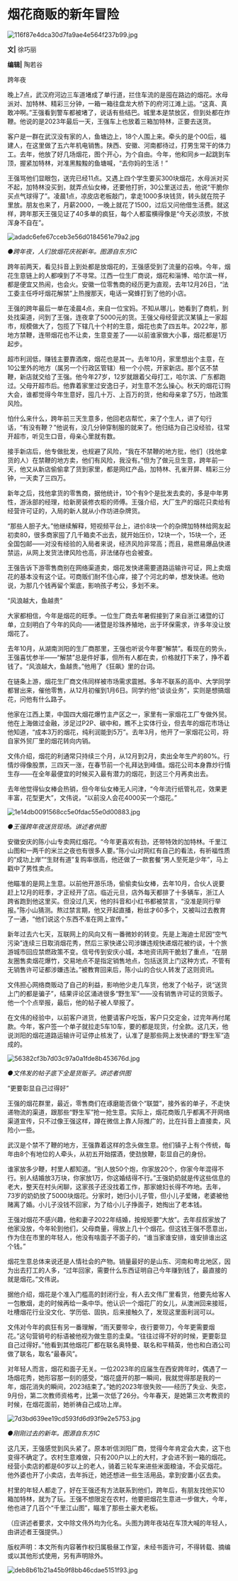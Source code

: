 # 烟花商贩的新年冒险

![116f87e4dca30d7fa9ae4e564f237b99.jpg](https://raw.githubusercontent.com/qqhsx/qqnews_image/main/2024/01/24/烟花商贩的新年冒险/116f87e4dca30d7fa9ae4e564f237b99.jpg)

**文|** 徐巧丽

**编辑|** 陶若谷

跨年夜

晚上7点，武汉府河边三车道堵成了单行道，拦住车流的是囤在路边的烟花。水母派对、加特林、精彩三分钟，一箱一箱往盘龙大桥下的府河江滩上运。“这真、真敢冲啊。”王强看到警车都被堵了，说话有些结巴。城里本是禁放区，但到处都在炸鞭。他说的是2023年最后一天，王强车上也放着三箱加特林，正要去送货。

客户是一群在武汉没有家的人，鱼塘边上，18个人围上来。牵头的是个00后，福建人，在这里做了五六年机电销售。陕西、安徽、河南都待过，打男生常干的体力工。去年，他放了好几场烟花，图个开心，为个自由。今年，他和同乡一起跳到车顶，握紧加特林，对准黑黢黢的鱼塘喊，“去你妈的生活！”

王强骂他们显眼包，送完已经11点。又遇上四个学生要买300块烟花，水母派对买不起，加特林没买到，就弄点仙女棒，还要他打折，30公里送过去，他说“干脆你买点气球得了”。凌晨1点，凉皮店老板敲门，拿走1000多块钱货，转头就在院子里放。朋友也来了，月薪2000，一晚上就花了1500，过后又问他借生活费。就这样，跨年那天王强见证了40多单的疯狂，每个人都蛮横得像是“今天必须放，不放浑身不自在”。

![adadc6efe67cceb3e56d0184561e79a2.jpg](https://raw.githubusercontent.com/qqhsx/qqnews_image/main/2024/01/24/烟花商贩的新年冒险/adadc6efe67cceb3e56d0184561e79a2.jpg)

 _●跨年夜，人们放烟花庆祝新年。图源自东方IC_

跨年前两天，看见抖音上到处都是放烟花的，王强感受到了流量的召唤。今年，烟花生意链上的人都嗅到了不寻常。江西一位生厂商说，烟花和淄博、哈尔滨一样，都是便宜又热闹，也会火。安徽一位零售商的经历更为直观，去年12月26日，“法工委主任呼吁烟花解禁”上热搜那天，电话一窝蜂打到了他的小店。

王强的跨年最后一单在凌晨4点，来自一位宝妈。不知从哪儿，她看到了商机，到处找渠道，问到了王强，连夜拿了5000元的货。王强父母经营武汉某镇上一家超市，规模做大了，包揽了下辖几十个村的生意，烟花也卖了四五年。2022年，那地方禁鞭，连带烟花也不让卖，生意变差了——以前谁家做大小事，烟花都是1万起步。

超市利润低，赚钱主要靠酒席，烟花也是其一。去年10月，家里想出个主意，在10公里外的地方（属另一个行政区管辖）租一个小院，开家新店。那个区不禁鞭，新店就交给了王强。他今年27岁，12岁就跟着父母打工，哈尔滨、广东都跑过。父母开超市后。他靠着家里过安逸日子，对生意不怎么操心。秋天的烟花订购大会，谁都觉得今年生意好，囤几十万、上百万的货，他和母亲拿了5万，怕政策风险。

怕什么来什么，跨年前三天生意多，他回老店帮忙，来了个生人，讲了句行话，“有没有鞭？”他说有，没几分钟穿制服的就来了。他归结为自己没经验，往常开超市，听见生口音，母亲心里就有数。

接手新店后，他专做批发，也规避了风险，“我在不禁鞭的地方批，他们（找他拿货的人）在禁鞭的地方卖，他们有风险，我没有。”但为了做元旦生意，跨年前一天，他又从新店偷偷拿了货到家里，都是网红产品，加特林、孔雀开屏、精彩三分钟，一天卖了三四万。

新年之后，找他拿货的零售商，据他统计，10个有9个是批发去卖的，多是中年男性，游泳部的经理，给新房装修衣柜的师傅。王强介绍，大厂生产的烟花只卖给有经营许可证的，入局的新人就从小作坊进杂牌货。

“那些人胆子大。”他继续解释，短视频平台上，进价8块一个的杂牌加特林给网友起初卖80，很多商家囤了几千箱卖不出去，就开始压价，12块一个，15块一个，还全国包邮——对没有经验的入局者来说，经济风险非常高；而且，易燃易爆品快递禁运，从网上发货法律风险也高，非法储存也会被查。

王强告诉下游零售商别在网络渠道卖，烟花发快递需要道路运输许可证，网上卖烟花的基本没有这个证。可商贩们耐不住心痒，接了个河北的单，想发快递。他劝说，为那几个钱再留个案底，影响孩子考公，多划不来。

“风浪越大，鱼越贵”

大家都相信，今年是烟花的旺季。一位生厂商去年暑假接到了来自浙江诸暨的订单，立刻明白了今年的风向——诸暨是珍珠养殖地，出于环保需求，许多年没让放烟花了。

去年10月，从湖南浏阳的生厂商那里，王强也听说今年要“解禁”。看现在的势头，王强喜忧参半——“解禁”总是件好事，但所有人都在卖，价格就打下来了，挣不着钱了。“风浪越大，鱼越贵。”他用了《狂飙》里的台词。

在链条上游，烟花生厂商文伟同样被市场需求震撼。多年不联系的高中、大学同学都冒出来，催他零售，从12月初催到1月6日。同学约他“谈谈业务”，实则是想搞烟花，问他有什么路子。

他家在江西上栗，中国四大烟花爆竹主产区之一，家里有一家烟花工厂专做外贸。他在上海做过金融，涉足过P2P、碳中和，瞧不上实体行业，但去年的烟花市场让他知道，“成本3万的烟花，纯利润能到5万”。去年3月，他开了一家烟花公司，将自家外贸厂里的烟花转向内销。

文伟介绍，烟花的利通常只持续三个月，从12月到2月，卖出全年生产的80%。行情炒得像股票，三四天一涨，在春节前一个礼拜达到峰值。烟花公司本身靠炒行情生存——在全年最便宜的时候买入最有潜力的烟花，到这三个月再卖出去。

去年他觉得仙女棒会热销，但今年仙女棒无人问津，“今年流行纸管礼花，效果更丰富，花型更大”，文伟说，“以前没人会花4000买一个烟花。”

![1e14db0091568cc5e0fdac55e0d00883.jpg](https://raw.githubusercontent.com/qqhsx/qqnews_image/main/2024/01/24/烟花商贩的新年冒险/1e14db0091568cc5e0fdac55e0d00883.jpg)

_●王强跨年夜送货现场。讲述者供图_

安徽安庆的陈小山专卖网红烟花。“今年更喜欢有劲，还带特效的加特林。千里江山图和一两千的米兰之夜也有很多人要。”陈小山对网红有自己的看法，有祈福性质的“成功上岸”“生财有道”复购率很高，他还做了一款套餐“男人至死是少年”，马上戳中了男性卖点。

他瞄准的是网上生意。以前他开游乐场，偷偷卖仙女棒，去年10月，合伙人说要赶上12月的旺季，才正经开了店。临近元旦，店外每天都排了十多辆车，浙江人跨省跑到他这里买。但没过几天，他的抖音和小红书都被禁言，“没准是同行举报。”陈小山猜测。熬过禁言期，他又开起直播，粉丝才60多个，又被叫过去教育了一通，“他们说这个东西不准在网上宣传。”

新年过去六七天，互联网上的风向又有一番微妙的转变。先是上海迪士尼因“空气污染”连续三日取消烟花秀，然后三家快递公司涉嫌违规快递烟花被约谈，十个旅游城市回应禁燃政策不变。信号传到安庆小城，本地资讯网干脆划了重点，“在朋友圈售卖烟花爆竹，交易地点不是指定销售地点，包括送货上门这种方式，不管有无销售许可证都涉嫌违法。”被教育回来后，陈小山的合伙人转发了这则资讯。

文伟担心网络商贩动了自己的利益，影响他少走几车货，他发了个帖子，说“送货上门的都是骗子”，结果评论区涌进很多“野生军”——没有销售许可证的货贩子。他一个个点举报，最后，他的帖子被人举报了。

在文伟的经验中，以前客户进货，他要请客户吃饭，客户只交定金，过完年再付尾款。今年，客户签一个单子就拉走5车10车，要的都是现货，付全款。这几天，他说浏阳的烟花道路运输许可证停止核发了，认准了是那些网上发快递的“野生军”造成的。

![56382cf3b7d03c97a0a1fde8b453676d.jpg](https://raw.githubusercontent.com/qqhsx/qqnews_image/main/2024/01/24/烟花商贩的新年冒险/56382cf3b7d03c97a0a1fde8b453676d.jpg)

_●文伟发的帖子底下全是货贩子。讲述者供图_

“更要彰显自己过得好”

王强的烟花群里，最近，零售商们在琢磨能否做个“联盟”，接外省的单子，不走快递物流的渠道，跟那些“野生军”抢一抢生意。实际上，烟花商贩几乎都离不开网络渠道宣传，只不过像王强这样，蹲在微信上靠人际推广的，比在抖音上直接卖，风险小一些。

武汉是个禁不了鞭的地方，王强靠着这样的念头做生意。他们镇子上有个传统，每年由8个有地位的人牵头，从初五开始摆酒，使劲放鞭，彰显自己的身份。

谁家放多少鞭，村里人都知道。“别人放50个炮，你家放20个，你家今年混得不行。别人结婚放3万块，你家放1万，你这婚结得不行。”王强奶奶就是传这些信息的老大，整天在村头闲聊，这家孩子还没找着工作，那家媳妇长得不咋地。去年，73岁的奶奶放了5000块烟花。分家时，她归小儿子管，但小儿子爱赌，老婆被他赌离了婚。小儿子没钱不回家，为了给小儿子挣面子，她掏出了老本钱。

王强对烟花不感兴趣，他和妻子2022年结婚，按规矩要“大放”。去年叔叔家放了他家没放，今年轮到他们，父母商量，得放上几十个烟花。但这钱王强不愿意出，作为住在市里的年轻人，他没有啥面子不面子的，“谁当家谁安排，谁安排谁出这个钱。”

烟花生意总体来说还是人情社会的产物。销量最好的是山东、河南和粤北地区，因为出去打工的人多，“过年回家，需要什么东西证明自己今年赚到钱了，最直接的就是烟花。”文伟说。

据他介绍，烟花是个准入门槛高的封闭行业，有人去文伟厂里看货，他要先给客人一包散烟，走的时候再给一条中华。他认识一个烟花厂的女儿，从澳洲回来接班，吐槽烟花行业没文化、学历低、固执，后来接触久了，发现这里面利润可以。

文伟对今年的疯狂有另一番理解，“雨天要带伞，夜行要带刀，今年更需要烟花。”这句营销号的标语被他视为做生意的圭臬。“往往过得不好的时候，更要彰显自己过得好。”他看到其他烟花厂都在联名奥特曼、联名和平精英，他也和白酒公司做了联名，取名“最春风”。

对年轻人而言，烟花和面子无关。一位2023年的应届生在西安跨年时，偶遇了一场烟花秀，她形容那一刻的感受，“烟花盛开的那一瞬间，我就觉得那是我的一年，烟花消失的瞬间，2023结束了。”她的2023年很失败——经历了失业、失恋，9月份，第二次教师资格考，比第一次低了26分。今年春天，是她第三次考教资的时候，在烟花面前，她祈祷自己成功上岸。

![7d3bd639ee19cd593fd6d93f9e2e5753.jpg](https://raw.githubusercontent.com/qqhsx/qqnews_image/main/2024/01/24/烟花商贩的新年冒险/7d3bd639ee19cd593fd6d93f9e2e5753.jpg)

_●刚刚过去的新年。图源自东方IC_

这几天，王强感觉到风头紧了。原本听信浏阳厂商，觉得今年肯定会大卖，这下也变得不确定了。农村生意难做，只有200户以上的大村，才会进不到一箱的烟花。经营小卖店的都是60岁以上的老人，骑着三轮车来进些米面粮油，不会买烟花。他外婆也开了小卖店，去年拆迁，她还想进一些生活用品，拿到安置小区去卖。

村里的年轻人都走了，好在王强还有方法联系到他们，跨年后，有朋友找他买10箱加特林，就为了玩。王强不想限定在农村，他要把烟花生意进一步做大，今年，他也进了几百个“千里江山图”，瞄准了那些土豪大老板。

（应讲述者要求，文中除文伟外均为化名。头图为跨年夜站在车顶大喊的年轻人，由讲述者王强提供。）

版权声明：本文所有内容著作权归属极昼工作室，未经书面许可，不得转载、摘编或以其他形式使用，另有声明除外。

![deb8b61b21a45b9f8bb46cdae5151f93.jpg](https://raw.githubusercontent.com/qqhsx/qqnews_image/main/2024/01/24/烟花商贩的新年冒险/deb8b61b21a45b9f8bb46cdae5151f93.jpg)

